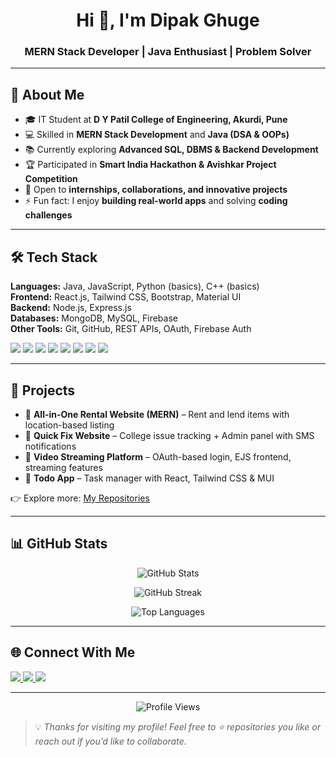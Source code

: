 <h1 align="center">Hi 👋, I'm Dipak Ghuge</h1>
<h3 align="center">MERN Stack Developer | Java Enthusiast | Problem Solver</h3>

---

## 🚀 About Me
- 🎓 IT Student at **D Y Patil College of Engineering, Akurdi, Pune**  
- 💻 Skilled in **MERN Stack Development** and **Java (DSA & OOPs)**  
- 📚 Currently exploring **Advanced SQL, DBMS & Backend Development**  
- 🏆 Participated in **Smart India Hackathon & Avishkar Project Competition**  
- 🤝 Open to **internships, collaborations, and innovative projects**  
- ⚡ Fun fact: I enjoy **building real-world apps** and solving **coding challenges**  

---

## 🛠️ Tech Stack
**Languages:** Java, JavaScript, Python (basics), C++ (basics)  
**Frontend:** React.js, Tailwind CSS, Bootstrap, Material UI  
**Backend:** Node.js, Express.js  
**Databases:** MongoDB, MySQL, Firebase  
**Other Tools:** Git, GitHub, REST APIs, OAuth, Firebase Auth  

<p>
  <img src="https://img.shields.io/badge/Java-ED8B00?style=for-the-badge&logo=java&logoColor=white" />
  <img src="https://img.shields.io/badge/JavaScript-F7DF1E?style=for-the-badge&logo=javascript&logoColor=black" />
  <img src="https://img.shields.io/badge/React-20232A?style=for-the-badge&logo=react&logoColor=61DAFB" />
  <img src="https://img.shields.io/badge/Node.js-339933?style=for-the-badge&logo=nodedotjs&logoColor=white" />
  <img src="https://img.shields.io/badge/MongoDB-47A248?style=for-the-badge&logo=mongodb&logoColor=white" />
  <img src="https://img.shields.io/badge/Express.js-404D59?style=for-the-badge" />
  <img src="https://img.shields.io/badge/MySQL-005C84?style=for-the-badge&logo=mysql&logoColor=white" />
  <img src="https://img.shields.io/badge/Firebase-FFCA28?style=for-the-badge&logo=firebase&logoColor=black" />
</p>

---

## 💼 Projects
- 🔹 **All-in-One Rental Website (MERN)** – Rent and lend items with location-based listing  
- 🔹 **Quick Fix Website** – College issue tracking + Admin panel with SMS notifications  
- 🔹 **Video Streaming Platform** – OAuth-based login, EJS frontend, streaming features  
- 🔹 **Todo App** – Task manager with React, Tailwind CSS & MUI  

👉 Explore more: [My Repositories](https://github.com/ghuge123?tab=repositories)

---

## 📊 GitHub Stats
<p align="center">
  <img src="https://github-readme-stats.vercel.app/api?username=ghuge123&show_icons=true&theme=radical&hide_border=true" alt="GitHub Stats" />
</p>
<p align="center">
  <img src="https://streak-stats.demolab.com/?user=ghuge123&theme=radical&hide_border=true" alt="GitHub Streak" />
</p>
<p align="center">
  <img src="https://github-readme-stats.vercel.app/api/top-langs/?username=ghuge123&layout=compact&theme=radical&hide_border=true" alt="Top Languages" />
</p>

---

## 🌐 Connect With Me
<p>
  <a href="https://linkedin.com/in/your-linkedin">
    <img src="https://img.shields.io/badge/LinkedIn-Dipak%20Ghuge-blue?style=for-the-badge&logo=linkedin&logoColor=white" />
  </a>
  <a href="https://your-portfolio-link.com">
    <img src="https://img.shields.io/badge/Portfolio-%20Website-green?style=for-the-badge&logo=vercel&logoColor=white" />
  </a>
  <a href="mailto:ghugedipak123@gmail.com">
    <img src="https://img.shields.io/badge/Email-ghugedipak123%40gmail.com-red?style=for-the-badge&logo=gmail&logoColor=white" />
  </a>
</p>

---

<p align="center">
  <img src="https://komarev.com/ghpvc/?username=ghuge123&label=Profile%20Views&color=0e75b6&style=flat" alt="Profile Views" />
</p>

> 💡 *Thanks for visiting my profile! Feel free to ⭐ repositories you like or reach out if you’d like to collaborate.*
